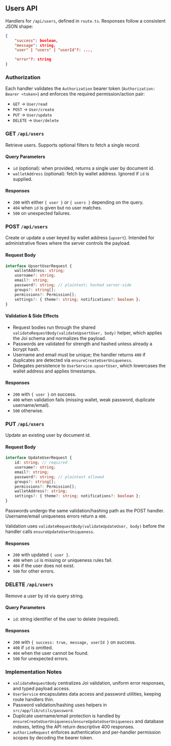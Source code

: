 ## Users API

Handlers for `/api/users`, defined in `route.ts`. Responses follow a consistent JSON shape:

```json
{
	"success": boolean,
	"message": string,
	"user" | "users" | "userId"?: ...,

	"error"?: string
}
```

### Authorization

Each handler validates the `Authorization` bearer token (`Authorization: Bearer <token>`) and enforces the required permission/action pair:

- `GET` → `User/read`
- `POST` → `User/create`
- `PUT` → `User/update`
- `DELETE` → `User/delete`

### GET `/api/users`

Retrieve users. Supports optional filters to fetch a single record.

#### Query Parameters
- `id` (optional): when provided, returns a single user by document id.
- `walletAddress` (optional): fetch by wallet address. Ignored if `id` is supplied.

#### Responses
- `200` with either `{ user }` or `{ users }` depending on the query.
- `404` when `id` is given but no user matches.
- `500` on unexpected failures.

### POST `/api/users`

Create or update a user keyed by wallet address (`upsert`). Intended for administrative flows where the server controls the payload.

#### Request Body
```typescript
interface UpsertUserRequest {
	walletAddress: string;
	username?: string;
	email?: string;
	password?: string; // plaintext; hashed server-side
	groups?: string[];
	permissions?: Permission[];
	settings?: { theme?: string; notifications?: boolean };
}
```

#### Validation & Side Effects
- Request bodies run through the shared `validateRequestBody(validateUpsertUser, body)` helper, which applies the Joi schema and normalizes the payload.
- Passwords are validated for strength and hashed unless already a bcrypt hash.
- Username and email must be unique; the handler returns `400` if duplicates are detected via `ensureCreateUserUniqueness`.
- Delegates persistence to `UserService.upsertUser`, which lowercases the wallet address and applies timestamps.

#### Responses
- `200` with `{ user }` on success.
- `400` when validation fails (missing wallet, weak password, duplicate username/email).
- `500` otherwise.

### PUT `/api/users`

Update an existing user by document id.

#### Request Body
```typescript
interface UpdateUserRequest {
	id: string; // required
	username?: string;
	email?: string;
	password?: string; // plaintext allowed
	groups?: string[];
	permissions?: Permission[];
	walletAddress?: string;
	settings?: { theme?: string; notifications?: boolean };
}
```

Passwords undergo the same validation/hashing path as the POST handler. Username/email uniqueness errors return a `400`.

Validation uses `validateRequestBody(validateUpdateUser, body)` before the handler calls `ensureUpdateUserUniqueness`.

#### Responses
- `200` with updated `{ user }`.
- `400` when `id` is missing or uniqueness rules fail.
- `404` if the user does not exist.
- `500` for other errors.

### DELETE `/api/users`

Remove a user by id via query string.

#### Query Parameters
- `id`: string identifier of the user to delete (required).

#### Responses
- `200` with `{ success: true, message, userId }` on success.
- `400` if `id` is omitted.
- `404` when the user cannot be found.
- `500` for unexpected errors.

### Implementation Notes

- `validateRequestBody` centralizes Joi validation, uniform error responses, and typed payload access.
- `UserService` encapsulates data access and password utilities, keeping route handlers thin.
- Password validation/hashing uses helpers in `src/app/lib/utils/password`.
- Duplicate username/email protection is handled by `ensureCreateUserUniqueness`/`ensureUpdateUserUniqueness` and database indexes, letting the API return descriptive 400 responses.
- `authorizeRequest` enforces authentication and per-handler permission scopes by decoding the bearer token.
